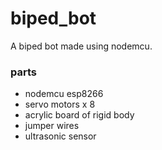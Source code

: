 # biped_bot
A biped bot made using nodemcu.

### parts
- nodemcu esp8266
- servo motors x 8
- acrylic board of rigid body
- jumper wires
- ultrasonic sensor


